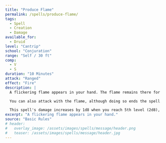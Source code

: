 ```yaml
---
title: "Produce Flame"
permalink: /spells/produce-flame/
tags:
  - Spell
  - Creation
  - Damage
available_for:
  - Druid
level: "Cantrip"
school: "Conjuration"
range: "Self / 30 ft"
comp:
  - V
  - S
duration: "10 Minutes"
attack: "Ranged"
effect: "Fire"
description: |
  A flickering flame appears in your hand. The flame remains there for the duration and harms neither you nor your equipment. The flame sheds bright light in a 10-foot radius and dim light for an additional 10 feet. The spell ends if you dismiss it as an action or if you cast it again.

  You can also attack with the flame, although doing so ends the spell. When you cast this spell, or as an action on a later turn, you can hurl the flame at a creature within 30 feet of you. Make a ranged spell attack. On a hit, the target takes 1d8 fire damage.

  This spell's damage increases by 1d8 when you reach 5th level (2d8), 11th level (3d8), and 17th level (4d8).
excerpt: "A flickering flame appears in your hand."
source: "Basic Rules"
# header:
#   overlay_image: /assets/images/spells/message/header.png
#   teaser: /assets/images/spells/message/header.jpg
---
```

